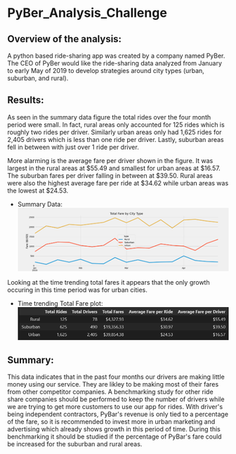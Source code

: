 # PyBer_Analysis_Challenge
## Overview of the analysis:
A python based ride-sharing app was created by a company named PyBer.  The CEO of PyBer would like the ride-sharing data analyzed from January to early May of 2019 to develop strategies around city types (urban, suburban, and rural).

## Results:
As seen in the summary data figure the total rides over the four month period were small.  In fact, rural areas only accounted for 125 rides which is roughly two rides per driver.  Similarly urban areas only had 1,625 rides for 2,405 drivers which is less than one ride per driver.  Lastly, suburban areas fell in between with just over 1 ride per driver.  

More alarming is the average fare per driver shown in the figure.  It was largest in the rural areas at $55.49 and smallest for urban areas at $16.57.  The suburban fares per driver falling in between at $39.50.  Rural areas were also the highest average fare per ride at $34.62 while urban areas was the lowest at $24.53.

* Summary Data:
![alt text](https://github.com/jj2773/PyBer_Analysis_Challenge/blob/main/analysis/Fig1.png)

Looking at the time trending total fares it appears that the only growth occuring in this time period was for urban cities. 

* Time trending Total Fare plot:
![alt text](https://github.com/jj2773/PyBer_Analysis_Challenge/blob/main/analysis/summarydf.PNG)

## Summary:
This data indicates that in the past four months our drivers are making little money using our service.  They are likley to be making most of their fares from other competitor companies.  A benchmarking study for other ride share companies should be performed to keep the number of drivers while we are trying to get more customers to use our app for rides.  With driver's being independent contractors, PyBar's revenue is only tied to a percentage of the fare, so it is recommended to invest more in urban marketing and advertising which already shows growth in this period of time.  During this benchmarking it should be studied if the percentage of PyBar's fare could be increased for the suburban and rural areas.  

